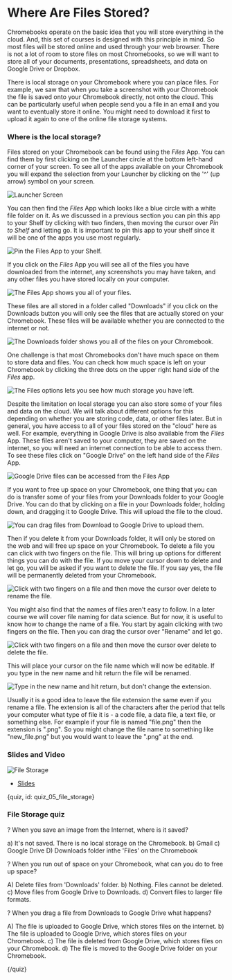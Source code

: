 # Where Are Files Stored?

Chromebooks operate on the basic idea that you will store everything in the cloud. And, this set of courses is designed with this principle in mind. So most files will be stored online and used through your web browser. There is not a lot of room to store files on most Chromebooks, so we will want to store all of your documents, presentations, spreadsheets, and data on Google Drive or Dropbox. 

There is local storage on your Chromebook where you can place files. For example, we saw that when you take a screenshot with your Chromebook the file is saved onto your Chromebook directly, not onto the cloud. This can be particularly useful when people send you a file in an email and you want to eventually store it online. You might need to download it first to upload it again to one of the online file storage systems. 

### Where is the local storage?

Files stored on your Chromebook can be found using the _Files_ App. 
You can find them by first clicking on the Launcher circle at the bottom left-hand corner of your screen. To see all of the apps available on your Chromebook you will expand the selection from your Launcher by clicking on the '^' (up arrow) symbol on your screen. 

![Launcher Screen](images/05_filestorage/05_chromebookintro_filestorage-1.png)

You can then find the _Files_ App which looks like a blue circle with a white file folder on it. As we discussed in a previous section you can pin this app to your Shelf by clicking with two finders, then moving the cursor over _Pin to Shelf_ and letting go. It is important to pin this app to your shelf since it will be one of the apps you use most regularly. 


![Pin the Files App to your Shelf.](images/05_filestorage/05_chromebookintro_filestorage-2.png)


If you click on the _Files_ App you will see all of the files you have downloaded from the internet, any screenshots you may have taken, and any other files you have stored locally on your computer. 

![The Files App shows you all of your files.](images/05_filestorage/05_chromebookintro_filestorage-3.png)

These files are all stored in a folder called "Downloads" if you click on the Downloads button you will only see the files that are actually stored on your Chromebook. These files will be available whether you are connected to the internet or not. 

![The Downloads folder shows you all of the files on your Chromebook.](images/05_filestorage/05_chromebookintro_filestorage-4.png)


One challenge is that most Chromebooks don't have much space on them to store data and files. You can check how much space is left on your Chromebook by clicking the three dots on the upper right hand side of the _Files_ app. 

![The Files options lets you see how much storage you have left.](images/05_filestorage/05_chromebookintro_filestorage-5.png)


Despite the limitation on local storage you can also store some of your files and data on the cloud. We will talk about different options for this depending on whether you are storing code, data, or other files later. But in general, you have access to all of your files stored on the "cloud" here as well. For example, everything in Google Drive is also available from the _Files_ App. These files aren't saved to your computer, they are saved on the internet, so you will need an internet connection to be able to access them. To see these files click on "Google Drive" on the left hand side of the _Files_ App. 

![Google Drive files can be accessed from the Files App](images/05_filestorage/05_chromebookintro_filestorage-6.png)

If you want to free up space on your Chromebook, one thing that you can do is transfer some of your files from your Downloads folder to your Google Drive. You can do that by clicking on a file in your Downloads folder, holding down, and dragging it to Google Drive. This will upload the file to the cloud.

![You can drag files from Download to Google Drive to upload them.](images/05_filestorage/05_chromebookintro_filestorage-7.png)

 Then if you delete it from your Downloads folder, it will only be stored on the web and will free up space on your Chromebook. To delete a file you can click with two fingers on the file. This will bring up options for different things you can do with the file. If you move your cursor down to delete and let go, you will be asked if you want to delete the file. If you say yes, the file will be permanently deleted from your Chromebook. 


![Click with two fingers on a file and then move the cursor over delete to rename the file. ](images/05_filestorage/05_chromebookintro_filestorage-8.png)

You might also find that the names of files aren't easy to follow. In a later course we will cover file naming for data science. But for now, it is useful to know how to change the name of a file. You start by again clicking with two fingers on the file. Then you can drag the cursor over "Rename" and let go.


![Click with two fingers on a file and then move the cursor over delete to delete the file. ](images/05_filestorage/05_chromebookintro_filestorage-9.png)

This will place your cursor on the file name which will now be editable. If you type in the new name and hit return the file will be renamed.

![Type in the new name and hit return, but don't change the extension.](images/05_filestorage/05_chromebookintro_filestorage-10.png)

Usually it is a good idea to leave the file extension the same even if you rename a file. The extension is all of the characters after the period that tells your computer what type of file it is - a code file, a data file, a text file, or something else. For example if your file is named "file.png" then the extension is ".png". So you might change the file name to something like "new_file.png" but you would want to leave the ".png" at the end. 


### Slides and Video

![File Storage](https://www.youtube.com/watch?v=g03pTauisyo)

* [Slides](https://docs.google.com/presentation/d/1k9e4UEhxg63DWSFkV71u1ewQQe-4DopdXAMG35O0hkc/edit?usp=sharing)


{quiz, id: quiz_05_file_storage}

### File Storage quiz

? When you save an image from the Internet, where is it saved?

a) It's not saved. There is no local storage on the Chromebook.
b) Gmail
c) Google Drive
D) Downloads folder inthe 'Files' on the Chromebook

? When you run out of space on your Chromebook, what can you do to free up space?

A) Delete files from 'Downloads' folder.
b) Nothing. Files cannot be deleted.
c) Move files from Google Drive to Downloads.
d) Convert files to larger file formats.


? When you drag a file from Downloads to Google Drive what happens? 

A) The file is uploaded to Google Drive, which stores files on the internet.
b) The file is uploaded to Google Drive, which stores files on your Chromebook.
c) The file is deleted from Google Drive, which stores files on your Chromebook.
d) The file is moved to the Google Drive folder on your Chromebook.

{/quiz}

